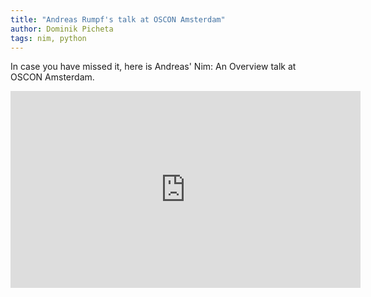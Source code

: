 ```yaml
---
title: "Andreas Rumpf's talk at OSCON Amsterdam"
author: Dominik Picheta
tags: nim, python
---
```


In case you have missed it, here is Andreas' Nim: An Overview talk at
OSCON Amsterdam.

<iframe width="560" height="315" src="https://www.youtube.com/embed/4rJEBs_Nnaw" frameborder="0" allowfullscreen></iframe>

